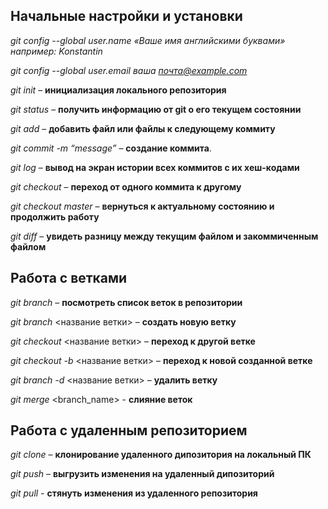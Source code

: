## Начальные настройки и установки

*git config --global user.name «Ваше имя английскими буквами»  например: Konstantin*

*git config --global user.email ваша почта@example.com*

*git init* – **инициализация локального репозитория**

*git status* – **получить информацию от git о его текущем состоянии**

*git add* – **добавить файл или файлы к следующему коммиту**

*git commit -m “message”* – **создание коммита**.

*git log* – **вывод на экран истории всех коммитов с их хеш-кодами**

*git checkout* – **переход от одного коммита к другому**

*git checkout master* – **вернуться к актуальному состоянию и продолжить работу**

*git diff* – **увидеть разницу между текущим файлом и закоммиченным файлом**


## Работа с ветками

*git branch* – **посмотреть список веток в репозитории**

*git branch* <название ветки> – **создать новую ветку**

*git checkout* <название ветки> – **переход к другой ветке**

*git checkout -b* <название ветки> – **переход к новой созданной ветке**

*git branch -d* <название ветки> – **удалить ветку**

*git merge* <branch_name> - **слияние веток**

## Работа с удаленным репозиторием

*git clone* – **клонирование удаленного дипозитория на локальный ПК**

*git push* – **выгрузить изменения на удаленный дипозиторий**

*git pull* - **стянуть изменения из удаленного репозитория**